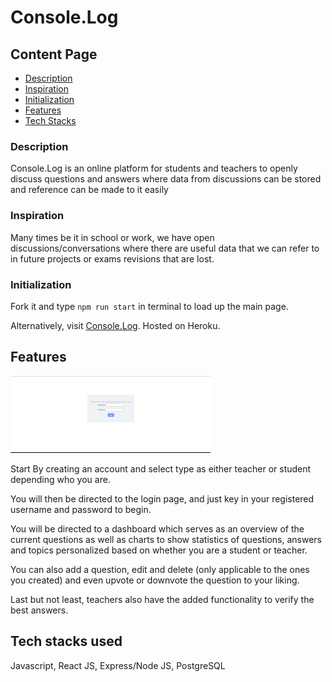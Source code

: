 # Console.Log

## Content Page
  * [Description](#description)
  * [Inspiration](#inspiration)
  * [Initialization](#initialization)
  * [Features](#features)
  * [Tech Stacks](#techstacks)



### Description

Console.Log is an online platform for students and teachers to openly discuss questions and answers where data from discussions can be stored and reference can be made to it easily


### Inspiration

Many times be it in school or work, we have open discussions/conversations where there are useful data that we can refer to in future projects or exams revisions that are lost.


### Initialization

Fork it and type `npm run start` in terminal to load up the main page.

Alternatively, visit [Console.Log](https://qnalvis.herokuapp.com/). Hosted on Heroku.


## Features

![demo](demo2.gif)

Start By creating an account and select type as either teacher or student depending who you are.

You will then be directed to the login page, and just key in your registered username and password to begin.

You will be directed to a dashboard which serves as an overview of the current questions as well as charts to show statistics of questions, answers and topics personalized based on whether you are a student or teacher.

You can also add a question, edit and delete (only applicable to the ones you created) and even upvote or downvote the question to your liking.

Last but not least, teachers also have the added functionality to verify the best answers.


## Tech stacks used

Javascript, React JS, Express/Node JS, PostgreSQL

